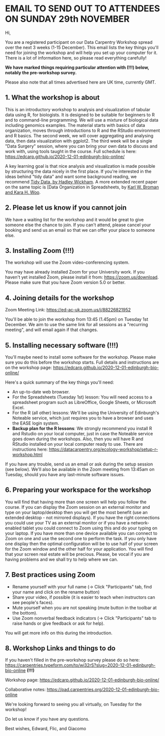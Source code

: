 # EMAIL TO SEND OUT TO ATTENDEES ON SUNDAY 29th NOVEMBER

Hi,

You are a registered participant on our Data Carpentry Workshop spread over the next 3 weeks (1-15 December). This email lists the key things you'll need for joining the workshop and will help you set up your computer for it. There is a lot of information here, so please read everything carefully!  

**We have marked things requiring particular attention with (!!!) below, notably the pre-workshop survey.**

Please also note that all times advertised here are UK time, currently GMT.

## 1. What the workshop is about

This is an introductory workshop to analysis and visualization of tabular data using R, for biologists.
It is designed to be suitable for beginners to R and to command-line programming.
We will use a mixture of biological data including genomics examples.
The material starts with basics of data organization, moves through introductions to R and the RStudio environment and R basics. 
The second week, we will cover aggregating and analysing data, then data visualization with ggplot2.
The third week will be a single "Data Surgery" session, where you can bring your own data to discuss and work with, using tools taught in the course.
Full schedule is here: https://edcarp.github.io/2020-12-01-edinburgh-bio-online/

A key learning goal is that nice analysis and visualization is made possible by structuring the data nicely in the first place.
If you're interested in the ideas behind "tidy data" and want some background reading, we recommend [Tidy Data, by Hadley Wickham](https://www.jstatsoft.org/article/view/v059i10).
A more extended recent paper on the same topic is [Data Organization in Spreadsheets, by [Karl W. Broman and Kara H. Woo](https://doi.org/10.1080/00031305.2017.1375989).

## 2. Please let us know if you cannot join

We have a waiting list for the workshop and it would be great to give someone else the chance to join. If you can't attend, please cancel your booking and send us an email so that we can offer your place to someone else.

## 3. Installing Zoom (!!!)

The workshop will use the Zoom video-conferencing system.

You may have already installed Zoom for your University work. If you haven't yet installed Zoom, please install it from: https://zoom.us/download. Please make sure that you have Zoom version 5.0 or better.

## 4. Joining details for the workshop

Zoom Meeting Link:
https://ed-ac-uk.zoom.us/j/88226821952

You'll be able to join the workshop from 13:45 (1.45pm) on Tuesday 1st December. We aim to use the same link for all sessions as a "recurring meeting", and will email again if that changes.

## 5. Installing necessary software (!!!)

You'll maybe need to install some software for the workshop. Please make sure you do this before the workshop starts. Full details and instructions are on the workshop page: 
https://edcarp.github.io/2020-12-01-edinburgh-bio-online/

Here's a quick summary of the key things you'll need:
* An up-to-date web browser.
* For the Spreadsheets (Tuesday 1st) lesson: You will need access to a spreadsheet program such as LibreOffice, Google Sheets, or Microsoft Excel.
* For the R (all other) lessons: We'll be using the University of Edinburgh's Noteable service, which just requires you to have a browser and uses the EASE login system. 
* **Backup plan for the R lessons**: We strongly recommend you install R and Rstudio on your local computer, just in case the Noteable service goes down during the workshops. Also, then you will have R and RStudio installed on your local computer ready to use. There are instructions here: https://datacarpentry.org/ecology-workshop/setup-r-workshop.html


If you have any trouble, send us an email or ask during the setup session (see below). We'll also be available in the Zoom meeting from 13:45am on Tuesday, should you have any last-minute software issues.

## 6. Preparing your workspace for the workshop

You will find that having more than one screen will help you follow the course. If you can display the Zoom session on an external monitor and type on your laptop/desktop then you will get the most benefit (use an extended desktop - not mirrored displays). If you have the right connections you could use your TV as an external monitor or if you have a network-enabled tablet you could connect to Zoom using this and do your typing on your laptop. If you have more than one device available you can connect to Zoom on one and use the second one to perform the task. If you only have one display then the optimal configuration will be to use half of your screen for the Zoom window and the other half for your application. You will find that your screen real estate will be precious. Please, be vocal if you are having problems and we shall try to help where we can.

## 7. Best practices using Zoom

* Rename yourself with your full name (→ Click "Participants" tab, find your name and click on the rename button)
* Share your video, if possible (it is easier to teach when instructors can see people's faces).
* Mute yourself when you are not speaking (mute button in the toolbar at the bottom).
* Use Zoom nonverbal feedback indicators (→ Click "Participants" tab to raise hands or give feedback or ask for help).

You will get more info on this during the introduction.

## 8. Workshop Links and things to do

If you haven't filled in the pre-workshop survey please do so here: 
https://carpentries.typeform.com/to/wi32rS?slug=2020-12-01-edinburgh-bio-online **(!!!)**

Workshop page:
https://edcarp.github.io/2020-12-01-edinburgh-bio-online/

Collaborative notes: 
https://pad.carpentries.org/2020-12-01-edinburgh-bio-online


We're looking forward to seeing you all virtually, on Tuesday for the workshop!

Do let us know if you have any questions.

Best wishes, 
Edward, Flic, and Giacomo
